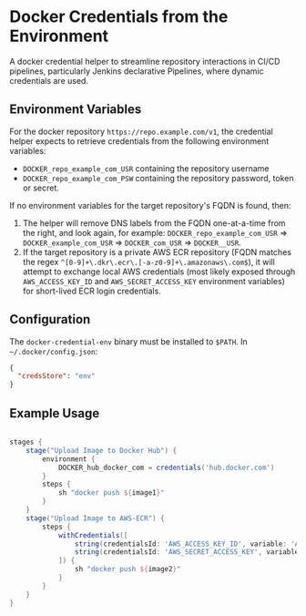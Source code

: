# Docker Credentials from the Environment

A docker credential helper to streamline repository interactions in CI/CD pipelines, particularly Jenkins declarative Pipelines, where dynamic credentials are used.

## Environment Variables

For the docker repository `https://repo.example.com/v1`, the credential helper expects to retrieve credentials from the following environment variables:

* `DOCKER_repo_example_com_USR` containing the repository username
* `DOCKER_repo_example_com_PSW` containing the repository password, token or secret.

If no environment variables for the target repository's FQDN is found, then:

1. The helper will remove DNS labels from the FQDN one-at-a-time from the right, and look again, for example:
`DOCKER_repo_example_com_USR` => `DOCKER_example_com_USR` => `DOCKER_com_USR` => `DOCKER__USR`.
2. If the target repository is a private AWS ECR repository (FQDN matches the regex `^[0-9]+\.dkr\.ecr\.[-a-z0-9]+\.amazonaws\.com$`), it will attempt to exchange local AWS credentials (most likely exposed through `AWS_ACCESS_KEY_ID` and `AWS_SECRET_ACCESS_KEY` environment variables) for short-lived ECR login credentials.

## Configuration

The `docker-credential-env` binary must be installed to `$PATH`.
In `~/.docker/config.json`:

```json
{
  "credsStore": "env"
}
```

## Example Usage

```groovy

stages {
    stage("Upload Image to Docker Hub") {
        environment {
            DOCKER_hub_docker_com = credentials('hub.docker.com')
        }
        steps {
            sh "docker push ${image1}"
        }
    }
    stage("Upload Image to AWS-ECR") {
        steps {
            withCredentials([
                string(credentialsId: 'AWS_ACCESS_KEY_ID', variable: 'AWS_ACCESS_KEY_ID'),
                string(credentialsId: 'AWS_SECRET_ACCESS_KEY', variable: 'AWS_SECRET_ACCESS_KEY')
            ]) {
                sh "docker push ${image2}"
            }
        }
    }
}
```
